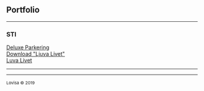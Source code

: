 ## Portfolio

---

### STI

[Deluxe Parkering](/Deluxe-Parkering)<br>
<a href="/Ljuva-Livet">Download "Ljuva Livet"</a><br>
[Luva Livet](/Ljuva-Livet)

---






---
<p style="font-size:11px">Lovisa © 2019</p>
